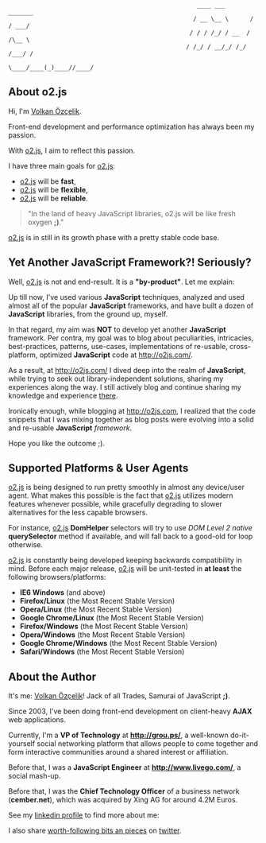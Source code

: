                                                          ____ ___        _______
                                                        / __ \__ \      / / ___/
                                                       / / / /_/ / __  / /\__ \
                                                      / /_/ / __/_/ /_/ /___/ /
                                                      \____/____(_)____//____/

## About o2.js

Hi, I'm [Volkan Özçelik][1].

Front-end development and performance optimization has always been my passion.

With [o2.js][2], I aim to reflect this passion.

I have three main goals for [o2.js][2]:

* [o2.js][2] will be **fast**,
* [o2.js][2] will be **flexible**,
* [o2.js][2] will be **reliable**.

> "In the land of heavy JavaScript libraries,
> o2.js will be like fresh oxygen **;)**."

[o2.js][2] is in still in its growth phase with a pretty stable code base.

## Yet Another JavaScript Framework?! Seriously?

Well, [o2.js][2] is not and end-result. It is a **"by-product"**.
Let me explain:

Up till now, I've used various **JavaScript** techniques, analyzed and used
almost all of the popular **JavaScript** frameworks, and have built a dozen
of **JavaScript** libraries, from the ground up, myself.

In that regard, my aim was **NOT** to develop yet another **JavaScript**
framework. Per contra, my goal was to blog about peculiarities,
intricacies, best-practices, patterns, use-cases, implementations of
re-usable, cross-platform, optimized **JavaScript** code at <http://o2js.com/>.

As a result, at <http://o2js.com/> I dived deep into the realm of
**JavaScript**, while trying to seek out library-independent solutions,
sharing my experiences along the way. I still actively blog and continue
sharing my knowledge and experience [there][2].

Ironically enough, while blogging at <http://o2js.com>, I realized that the code
snippets that I was mixing together as blog posts were evolving into a solid
and re-usable **JavaScript** *framework*.

Hope you like the outcome ;).



## Supported Platforms & User Agents

[o2.js][2] is being designed to run pretty smoothly in almost any device/user
agent. What makes this possible is the fact that [o2.js][2] utilizes modern
features whenever possible, while gracefully degrading to slower alternatives
for the less capable browsers.

For instance, [o2.js][2] **DomHelper** selectors will try to use
*DOM Level 2* *native* **querySelector** method if available, and will fall back
to a good-old for loop otherwise.

[o2.js][2] is constantly being developed keeping backwards compatibility in
mind. Before each major release, [o2.js][2] will be unit-tested in **at least**
the following browsers/platforms:

* **IE6 Windows** (and above)
* **Firefox/Linux** (the Most Recent Stable Version)
* **Opera/Linux** (the Most Recent Stable Version)
* **Google Chrome/Linux** (the Most Recent Stable Version)
* **Firefox/Windows** (the Most Recent Stable Version)
* **Opera/Windows** (the Most Recent Stable Version)
* **Google Chrome/Windows** (the Most Recent Stable Version)
* **Safari/Windows** (the Most Recent Stable Version)

## About the Author

It's me: [Volkan Özçelik][1]!
Jack of all Trades, Samurai of JavaScript **;)**.

Since 2003, I've been doing front-end development on client-heavy **AJAX** web
applications.

Currently, I'm a **VP of Technology** at **<http://grou.ps/>**, a well-known
do-it-yourself social networking platform that allows people to come together
and form interactive communities around a shared interest or affiliation.

Before that, I was a **JavaScript Engineer** at **<http://www.livego.com/>**,
a social mash-up.

Before that, I was the **Chief Technology Officer** of a business network
(**cember.net**), which was acquired by Xing AG for around 4.2M Euros.

See my [linkedin profile][1] to find more about me:

I also share [worth-following bits an pieces][3] on [twitter][3].

[1]: http://linkedin.com/in/volkanozcelik "Volkan Özçelik (LinkedIn)"
[2]: http://o2js.com/ "o2js.com - A Coherent Solution to Your JavaScript Dilemma"
[3]: http://twitter.com/linkibol "linkibol.com - Web2.0 Social Bookmarking"